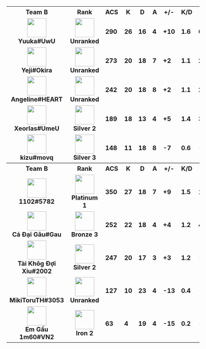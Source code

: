 <table>
  <tr>
    <th align="center">Team B</th>
    <th>Rank
    </th><th title="Average Combat Score">ACS</th>
    <th title="Kills">K</th>
    <th title="Deaths">D</th>
    <th title="Assists">A</th>
    <th title="Kill Difference">+/-</th>
    <th title="Kill/Death Ratio">K/D</th>
    <th title="Average Damage Delta per Second">DDÎ”</th>
    <th>ADR</th>
    <th>HS%</th>
    <th>KAST</th>
    <th>FK</th>
    <th>FD</th>
    <th>MK</th>
  </tr><tr>
      <td align="center">
        <img src="https://titles.trackercdn.com/valorant-api/agents/569fdd95-4d10-43ab-ca70-79becc718b46/displayicon.png" width="50">
        <br>
        <b>
          Yuuka#UwU
        </b></td>
      <td align="center">
        <img src="https://trackercdn.com/cdn/tracker.gg/valorant/icons/tiersv2/0.png" width="50">
        <br>
        <b>Unranked</b>
      </td><td>
        <b>290</b>
      </td>
      <td>
        <b>26</b>
      </td>
      <td>
        <b>16</b>
      </td>
      <td>
        <b>4</b>
      </td>
      <td>
        <b>+10
        </b>
      </td>
      <td>
        <b>1.6</b>
      </td>
      <td>
        <b>66</b>
      </td>
      <td>
        <b>191.8</b>
      </td>
      <td>
        <b>16.7%</b>
      </td>
      <td>
        <b>71.0%</b>
      </td>
      <td>
        <b>6</b>
      </td>
      <td>
        <b>2</b>
      </td>
      <td>
        <b>2</b>
      </td>
    </tr><tr>
      <td align="center">
        <img src="https://titles.trackercdn.com/valorant-api/agents/e370fa57-4757-3604-3648-499e1f642d3f/displayicon.png" width="50">
        <br>
        <b>
          Yeji#Okira
        </b></td>
      <td align="center">
        <img src="https://trackercdn.com/cdn/tracker.gg/valorant/icons/tiersv2/0.png" width="50">
        <br>
        <b>Unranked</b>
      </td><td>
        <b>273</b>
      </td>
      <td>
        <b>20</b>
      </td>
      <td>
        <b>18</b>
      </td>
      <td>
        <b>7</b>
      </td>
      <td>
        <b>+2
        </b>
      </td>
      <td>
        <b>1.1</b>
      </td>
      <td>
        <b>27</b>
      </td>
      <td>
        <b>176.7</b>
      </td>
      <td>
        <b>7.0%</b>
      </td>
      <td>
        <b>75.0%</b>
      </td>
      <td>
        <b>5</b>
      </td>
      <td>
        <b>2</b>
      </td>
      <td>
        <b>2</b>
      </td>
    </tr><tr>
      <td align="center">
        <img src="https://titles.trackercdn.com/valorant-api/agents/add6443a-41bd-e414-f6ad-e58d267f4e95/displayicon.png" width="50">
        <br>
        <b>
          Angeline#HEART
        </b></td>
      <td align="center">
        <img src="https://trackercdn.com/cdn/tracker.gg/valorant/icons/tiersv2/0.png" width="50">
        <br>
        <b>Unranked</b>
      </td><td>
        <b>242</b>
      </td>
      <td>
        <b>20</b>
      </td>
      <td>
        <b>18</b>
      </td>
      <td>
        <b>8</b>
      </td>
      <td>
        <b>+2
        </b>
      </td>
      <td>
        <b>1.1</b>
      </td>
      <td>
        <b>25</b>
      </td>
      <td>
        <b>176.4</b>
      </td>
      <td>
        <b>14.8%</b>
      </td>
      <td>
        <b>83.0%</b>
      </td>
      <td>
        <b>2</b>
      </td>
      <td>
        <b>0</b>
      </td>
      <td>
        <b>2</b>
      </td>
    </tr><tr>
      <td align="center">
        <img src="https://titles.trackercdn.com/valorant-api/agents/117ed9e3-49f3-6512-3ccf-0cada7e3823b/displayicon.png" width="50">
        <br>
        <b>
          Xeorlas#UmeU
        </b></td>
      <td align="center">
        <img src="https://trackercdn.com/cdn/tracker.gg/valorant/icons/tiersv2/10.png" width="50">
        <br>
        <b>Silver 2</b>
      </td><td>
        <b>189</b>
      </td>
      <td>
        <b>18</b>
      </td>
      <td>
        <b>13</b>
      </td>
      <td>
        <b>4</b>
      </td>
      <td>
        <b>+5
        </b>
      </td>
      <td>
        <b>1.4</b>
      </td>
      <td>
        <b>30</b>
      </td>
      <td>
        <b>140.3</b>
      </td>
      <td>
        <b>16.1%</b>
      </td>
      <td>
        <b>67.0%</b>
      </td>
      <td>
        <b>0</b>
      </td>
      <td>
        <b>1</b>
      </td>
      <td>
        <b>1</b>
      </td>
    </tr><tr>
      <td align="center">
        <img src="https://titles.trackercdn.com/valorant-api/agents/8e253930-4c05-31dd-1b6c-968525494517/displayicon.png" width="50">
        <br>
        <b>
          kizu#movq
        </b></td>
      <td align="center">
        <img src="https://trackercdn.com/cdn/tracker.gg/valorant/icons/tiersv2/11.png" width="50">
        <br>
        <b>Silver 3</b>
      </td><td>
        <b>148</b>
      </td>
      <td>
        <b>11</b>
      </td>
      <td>
        <b>18</b>
      </td>
      <td>
        <b>8</b>
      </td>
      <td>
        <b>-7
        </b>
      </td>
      <td>
        <b>0.6</b>
      </td>
      <td>
        <b>-61</b>
      </td>
      <td>
        <b>98.2</b>
      </td>
      <td>
        <b>7.7%</b>
      </td>
      <td>
        <b>71.0%</b>
      </td>
      <td>
        <b>2</b>
      </td>
      <td>
        <b>4</b>
      </td>
      <td>
        <b>0</b>
      </td>
    </tr><tr>
    <th align="center">Team B</th>
    <th>Rank
    </th><th title="Average Combat Score">ACS</th>
    <th title="Kills">K</th>
    <th title="Deaths">D</th>
    <th title="Assists">A</th>
    <th title="Kill Difference">+/-</th>
    <th title="Kill/Death Ratio">K/D</th>
    <th title="Average Damage Delta per Second">DDÎ”</th>
    <th>ADR</th>
    <th>HS%</th>
    <th>KAST</th>
    <th>FK</th>
    <th>FD</th>
    <th>MK</th>
  </tr><tr>
      <td align="center">
        <img src="https://titles.trackercdn.com/valorant-api/agents/f94c3b30-42be-e959-889c-5aa313dba261/displayicon.png" width="50">
        <br>
        <b>
          1102#5782
        </b></td>
      <td align="center">
        <img src="https://trackercdn.com/cdn/tracker.gg/valorant/icons/tiersv2/15.png" width="50">
        <br>
        <b>Platinum 1</b>
      </td><td>
        <b>350</b>
      </td>
      <td>
        <b>27</b>
      </td>
      <td>
        <b>18</b>
      </td>
      <td>
        <b>7</b>
      </td>
      <td>
        <b>+9
        </b>
      </td>
      <td>
        <b>1.5</b>
      </td>
      <td>
        <b>116</b>
      </td>
      <td>
        <b>236.7</b>
      </td>
      <td>
        <b>20.8%</b>
      </td>
      <td>
        <b>79.0%</b>
      </td>
      <td>
        <b>3</b>
      </td>
      <td>
        <b>3</b>
      </td>
      <td>
        <b>6</b>
      </td>
    </tr><tr>
      <td align="center">
        <img src="https://titles.trackercdn.com/valorant-api/agents/22697a3d-45bf-8dd7-4fec-84a9e28c69d7/displayicon.png" width="50">
        <br>
        <b>
          Cá Đại Gâu#Gau
        </b></td>
      <td align="center">
        <img src="https://trackercdn.com/cdn/tracker.gg/valorant/icons/tiersv2/8.png" width="50">
        <br>
        <b>Bronze 3</b>
      </td><td>
        <b>252</b>
      </td>
      <td>
        <b>22</b>
      </td>
      <td>
        <b>18</b>
      </td>
      <td>
        <b>4</b>
      </td>
      <td>
        <b>+4
        </b>
      </td>
      <td>
        <b>1.2</b>
      </td>
      <td>
        <b>4</b>
      </td>
      <td>
        <b>169.4</b>
      </td>
      <td>
        <b>25.6%</b>
      </td>
      <td>
        <b>62.0%</b>
      </td>
      <td>
        <b>3</b>
      </td>
      <td>
        <b>6</b>
      </td>
      <td>
        <b>3</b>
      </td>
    </tr><tr>
      <td align="center">
        <img src="https://titles.trackercdn.com/valorant-api/agents/eb93336a-449b-9c1b-0a54-a891f7921d69/displayicon.png" width="50">
        <br>
        <b>
          Tài Khôg Đợi Xỉu#2002
        </b></td>
      <td align="center">
        <img src="https://trackercdn.com/cdn/tracker.gg/valorant/icons/tiersv2/10.png" width="50">
        <br>
        <b>Silver 2</b>
      </td><td>
        <b>247</b>
      </td>
      <td>
        <b>20</b>
      </td>
      <td>
        <b>17</b>
      </td>
      <td>
        <b>3</b>
      </td>
      <td>
        <b>+3
        </b>
      </td>
      <td>
        <b>1.2</b>
      </td>
      <td>
        <b>-17</b>
      </td>
      <td>
        <b>159.5</b>
      </td>
      <td>
        <b>11.3%</b>
      </td>
      <td>
        <b>67.0%</b>
      </td>
      <td>
        <b>2</b>
      </td>
      <td>
        <b>3</b>
      </td>
      <td>
        <b>2</b>
      </td>
    </tr><tr>
      <td align="center">
        <img src="https://titles.trackercdn.com/valorant-api/agents/0e38b510-41a8-5780-5e8f-568b2a4f2d6c/displayicon.png" width="50">
        <br>
        <b>
          MikiToruTH#3053
        </b></td>
      <td align="center">
        <img src="https://trackercdn.com/cdn/tracker.gg/valorant/icons/tiersv2/0.png" width="50">
        <br>
        <b>Unranked</b>
      </td><td>
        <b>127</b>
      </td>
      <td>
        <b>10</b>
      </td>
      <td>
        <b>23</b>
      </td>
      <td>
        <b>4</b>
      </td>
      <td>
        <b>-13
        </b>
      </td>
      <td>
        <b>0.4</b>
      </td>
      <td>
        <b>-68</b>
      </td>
      <td>
        <b>86.5</b>
      </td>
      <td>
        <b>22.9%</b>
      </td>
      <td>
        <b>38.0%</b>
      </td>
      <td>
        <b>1</b>
      </td>
      <td>
        <b>2</b>
      </td>
      <td>
        <b>1</b>
      </td>
    </tr><tr>
      <td align="center">
        <img src="https://titles.trackercdn.com/valorant-api/agents/569fdd95-4d10-43ab-ca70-79becc718b46/displayicon.png" width="50">
        <br>
        <b>
          Em Gấu 1m60#VN2
        </b></td>
      <td align="center">
        <img src="https://trackercdn.com/cdn/tracker.gg/valorant/icons/tiersv2/4.png" width="50">
        <br>
        <b>Iron 2</b>
      </td><td>
        <b>63</b>
      </td>
      <td>
        <b>4</b>
      </td>
      <td>
        <b>19</b>
      </td>
      <td>
        <b>4</b>
      </td>
      <td>
        <b>-15
        </b>
      </td>
      <td>
        <b>0.2</b>
      </td>
      <td>
        <b>-121</b>
      </td>
      <td>
        <b>44.8</b>
      </td>
      <td>
        <b>2.7%</b>
      </td>
      <td>
        <b>62.0%</b>
      </td>
      <td>
        <b>0</b>
      </td>
      <td>
        <b>1</b>
      </td>
      <td>
        <b>0</b>
      </td>
    </tr></table>
